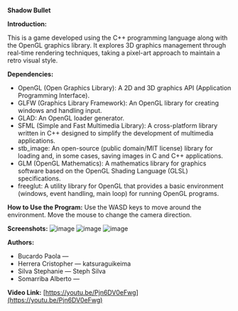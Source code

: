 **Shadow Bullet**

**Introduction:**

This is a game developed using the C++ programming language along with the OpenGL graphics library. It explores 3D graphics management through real-time rendering techniques, taking a pixel-art approach to maintain a retro visual style.

**Dependencies:**

* OpenGL (Open Graphics Library): A 2D and 3D graphics API (Application Programming Interface).
* GLFW (Graphics Library Framework): An OpenGL library for creating windows and handling input.
* GLAD: An OpenGL loader generator.
* SFML (Simple and Fast Multimedia Library): A cross-platform library written in C++ designed to simplify the development of multimedia applications.
* stb\_image: An open-source (public domain/MIT license) library for loading and, in some cases, saving images in C and C++ applications.
* GLM (OpenGL Mathematics): A mathematics library for graphics software based on the OpenGL Shading Language (GLSL) specifications.
* freeglut: A utility library for OpenGL that provides a basic environment (windows, event handling, main loop) for running OpenGL programs.

**How to Use the Program:**
Use the WASD keys to move around the environment. Move the mouse to change the camera direction.

**Screenshots:**
![image](https://github.com/user-attachments/assets/d9e1f07c-cc5a-4816-b81f-83ffbbfbfe99)
![image](https://github.com/user-attachments/assets/f3d50a42-1439-4e84-afc1-46001ab410f3)
![image](https://github.com/user-attachments/assets/a8bd5711-76fc-4e15-99d1-ede76d1b9fd1)

**Authors:**

* Bucardo Paola —
* Herrera Cristopher — katsuraguikeima
* Silva Stephanie — Steph Silva
* Somarriba Alberto —

**Video Link:**
[https://youtu.be/Pjn6DV0eFwg](https://youtu.be/Pjn6DV0eFwg)
